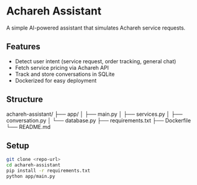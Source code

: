 # Achareh Assistant

A simple AI-powered assistant that simulates Achareh service requests.

## Features
- Detect user intent (service request, order tracking, general chat)
- Fetch service pricing via Achareh API
- Track and store conversations in SQLite
- Dockerized for easy deployment

## Structure

achareh-assistant/
├── app/
│   ├── main.py
│   ├── services.py
│   ├── conversation.py
│   └── database.py
├── requirements.txt
├── Dockerfile
└── README.md


## Setup

```bash
git clone <repo-url>
cd achareh-assistant
pip install -r requirements.txt
python app/main.py
